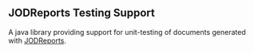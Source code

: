 
JODReports Testing Support
--------------------------

A java library providing support for unit-testing of documents generated with [JODReports][homepage].

[homepage]: http://jodreports.sourceforge.net/

